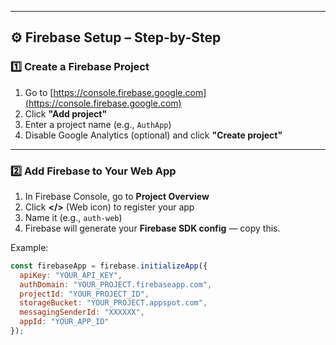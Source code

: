 
---

## ⚙️ Firebase Setup – Step-by-Step

### 1️⃣ Create a Firebase Project

1. Go to [https://console.firebase.google.com](https://console.firebase.google.com)
2. Click **"Add project"**
3. Enter a project name (e.g., `AuthApp`)
4. Disable Google Analytics (optional) and click **"Create project"**

---

### 2️⃣ Add Firebase to Your Web App

1. In Firebase Console, go to **Project Overview**
2. Click **</>** (Web icon) to register your app
3. Name it (e.g., `auth-web`)
4. Firebase will generate your **Firebase SDK config** — copy this.

Example:
```js
const firebaseApp = firebase.initializeApp({
  apiKey: "YOUR_API_KEY",
  authDomain: "YOUR_PROJECT.firebaseapp.com",
  projectId: "YOUR_PROJECT_ID",
  storageBucket: "YOUR_PROJECT.appspot.com",
  messagingSenderId: "XXXXXX",
  appId: "YOUR_APP_ID"
});
